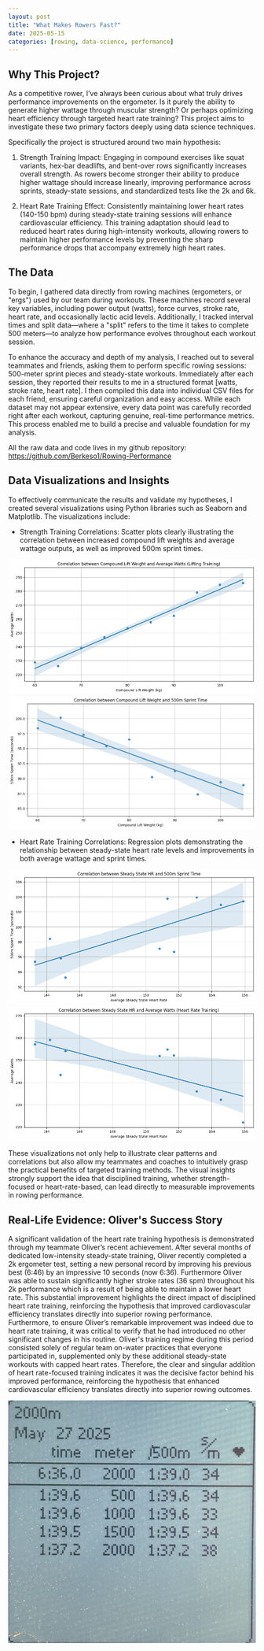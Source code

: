 ```yaml
---
layout: post
title: "What Makes Rowers Fast?"
date: 2025-05-15
categories: [rowing, data-science, performance]
---
```


## Why This Project?

As a competitive rower, I’ve always been curious about what truly drives performance improvements on the ergometer. Is it purely the ability to generate higher wattage through muscular strength? Or perhaps optimizing heart efficiency through targeted heart rate training? This project aims to investigate these two primary factors deeply using data science techniques.

Specifically the project is structured around two main hypothesis:

1. Strength Training Impact: Engaging in compound exercises like squat variants, hex-bar deadlifts, and bent-over rows significantly increases overall strength. As rowers become stronger their ability to produce higher wattage should increase linearly, improving performance across sprints, steady-state sessions, and standardized tests like the 2k and 6k.

2. Heart Rate Training Effect: Consistently maintaining lower heart rates (140-150 bpm) during steady-state training sessions will enhance cardiovascular efficiency. This training adaptation should lead to reduced heart rates during high-intensity workouts, allowing rowers to maintain higher performance levels by preventing the sharp performance drops that accompany extremely high heart rates.


## The Data

To begin, I gathered data directly from rowing machines (ergometers, or "ergs") used by our team during workouts. These machines record several key variables, including power output (watts), force curves, stroke rate, heart rate, and occasionally lactic acid levels. Additionally, I tracked interval times and split data—where a "split" refers to the time it takes to complete 500 meters—to analyze how performance evolves throughout each workout session.

To enhance the accuracy and depth of my analysis, I reached out to several teammates and friends, asking them to perform specific rowing sessions: 500-meter sprint pieces and steady-state workouts. Immediately after each session, they reported their results to me in a structured format [watts, stroke rate, heart rate]. I then compiled this data into individual CSV files for each friend, ensuring careful organization and easy access. While each dataset may not appear extensive, every data point was carefully recorded right after each workout, capturing genuine, real-time performance metrics. This process enabled me to build a precise and valuable foundation for my analysis.

All the raw data and code lives in my github repository: https://github.com/Berkeso1/Rowing-Performance

## Data Visualizations and Insights

To effectively communicate the results and validate my hypotheses, I created several visualizations using Python libraries such as Seaborn and Matplotlib. The visualizations include:

- Strength Training Correlations: Scatter plots clearly illustrating the correlation between increased compound lift weights and average wattage outputs, as well as improved 500m sprint times.

![firemaps](/assets/img/Compound_Lift_Weight_And_Average_Watts_Correlation_1.png)
![firemaps](/assets/img/Compound_Lift_Weight_And_500m_Sprint_Correlation_1.png)

- Heart Rate Training Correlations: Regression plots demonstrating the relationship between steady-state heart rate levels and improvements in both average wattage and sprint times.

![firemaps](/assets/img/Steady_State_HR_And_500m_Sprint_Correlation_1.png)
![firemaps](/assets/img/Steady_State_HR_And_Average_Watts_Correlation_1.png)

These visualizations not only help to illustrate clear patterns and correlations but also allow my teammates and coaches to intuitively grasp the practical benefits of targeted training methods. The visual insights strongly support the idea that disciplined training, whether strength-focused or heart-rate-based, can lead directly to measurable improvements in rowing performance.

## Real-Life Evidence: Oliver's Success Story

A significant validation of the heart rate training hypothesis is demonstrated through my teammate Oliver’s recent achievement. After several months of dedicated low-intensity steady-state training, Oliver recently completed a 2k ergometer test, setting a new personal record by improving his previous best (6:46) by an impressive 10 seconds (now 6:36). Furthermore Oliver was able to sustain significantly higher stroke rates (36 spm) throughout his 2k performance which is a result of being able to maintain a lower heart rate. This substantial improvement highlights the direct impact of disciplined heart rate training, reinforcing the hypothesis that improved cardiovascular efficiency translates directly into superior rowing performance. Furthermore, to ensure Oliver’s remarkable improvement was indeed due to heart rate training, it was critical to verify that he had introduced no other significant changes in his routine. Oliver's training regime during this period consisted solely of regular team on-water practices that everyone participated in, supplemented only by these additional steady-state workouts with capped heart rates. Therefore, the clear and singular addition of heart rate-focused training indicates it was the decisive factor behind his improved performance, reinforcing the hypothesis that enhanced cardiovascular efficiency translates directly into superior rowing outcomes.

![firemaps](/assets/img/2fc1f52473e24c04a32243c4f9b2ffbd.jpeg)


